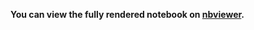 **You can view the fully rendered notebook on [nbviewer]([https://nbviewer.jupyter.org/github/your-username/your-repo/blob/main/Exercise%205.ipynb](https://nbviewer.org/github/MaeSantos/CCMACLRL_EXERCISES_COM232ML/blob/main/Exercise%205/Exercise%205.ipynb)).**
